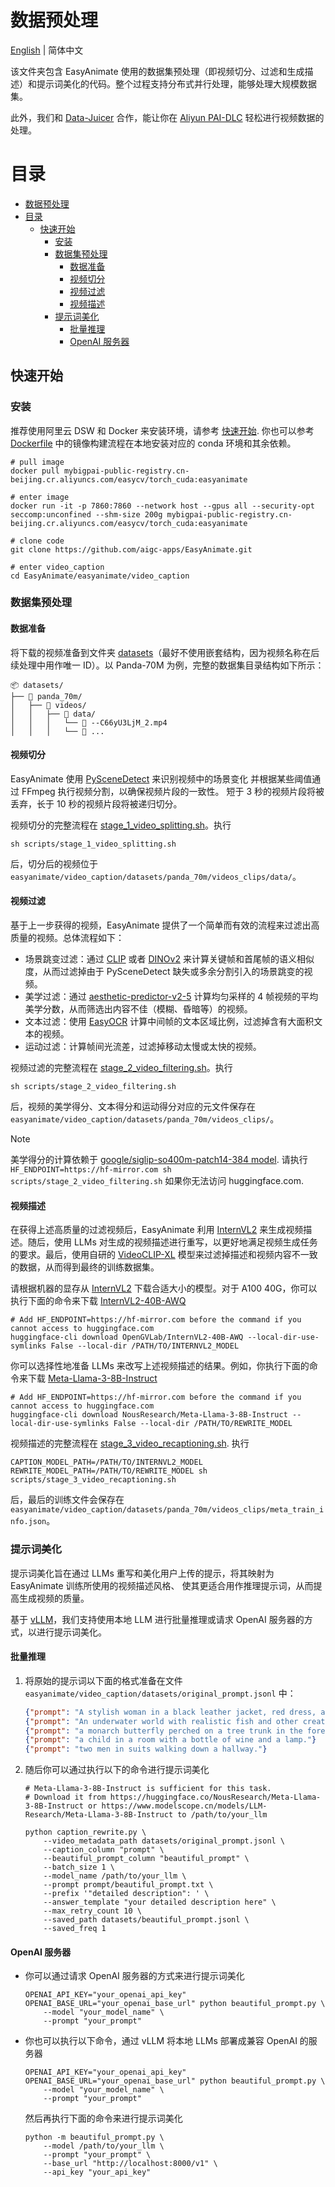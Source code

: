 # 数据预处理
[English](./README.md) | 简体中文

该文件夹包含 EasyAnimate 使用的数据集预处理（即视频切分、过滤和生成描述）和提示词美化的代码。整个过程支持分布式并行处理，能够处理大规模数据集。

此外，我们和 [Data-Juicer](https://github.com/modelscope/data-juicer/blob/main/docs/DJ_SORA.md) 合作，能让你在 [Aliyun PAI-DLC](https://help.aliyun.com/zh/pai/user-guide/video-preprocessing/) 轻松进行视频数据的处理。

# 目录
- [数据预处理](#数据预处理)
- [目录](#目录)
  - [快速开始](#快速开始)
    - [安装](#安装)
    - [数据集预处理](#数据集预处理)
      - [数据准备](#数据准备)
      - [视频切分](#视频切分)
      - [视频过滤](#视频过滤)
      - [视频描述](#视频描述)
    - [提示词美化](#提示词美化)
      - [批量推理](#批量推理)
      - [OpenAI 服务器](#openai-服务器)


## 快速开始
### 安装
推荐使用阿里云 DSW 和 Docker 来安装环境，请参考 [快速开始](../../README_zh-CN.md#1-云使用-aliyundswdocker). 你也可以参考 [Dockerfile](../../Dockerfile.ds) 中的镜像构建流程在本地安装对应的 conda 环境和其余依赖。

```shell
# pull image
docker pull mybigpai-public-registry.cn-beijing.cr.aliyuncs.com/easycv/torch_cuda:easyanimate

# enter image
docker run -it -p 7860:7860 --network host --gpus all --security-opt seccomp:unconfined --shm-size 200g mybigpai-public-registry.cn-beijing.cr.aliyuncs.com/easycv/torch_cuda:easyanimate

# clone code
git clone https://github.com/aigc-apps/EasyAnimate.git

# enter video_caption
cd EasyAnimate/easyanimate/video_caption
```

### 数据集预处理
#### 数据准备
将下载的视频准备到文件夹 [datasets](./datasets/)（最好不使用嵌套结构，因为视频名称在后续处理中用作唯一 ID）。以 Panda-70M 为例，完整的数据集目录结构如下所示：
```
📦 datasets/
├── 📂 panda_70m/
│   ├── 📂 videos/
│   │   ├── 📂 data/
│   │   │   └── 📄 --C66yU3LjM_2.mp4
│   │   │   └── 📄 ...
```

#### 视频切分
EasyAnimate 使用 [PySceneDetect](https://github.com/Breakthrough/PySceneDetect) 来识别视频中的场景变化
并根据某些阈值通过 FFmpeg 执行视频分割，以确保视频片段的一致性。
短于 3 秒的视频片段将被丢弃，长于 10 秒的视频片段将被递归切分。

视频切分的完整流程在 [stage_1_video_splitting.sh](./scripts/stage_1_video_splitting.sh)。执行
```shell
sh scripts/stage_1_video_splitting.sh
```
后，切分后的视频位于 `easyanimate/video_caption/datasets/panda_70m/videos_clips/data/`。

#### 视频过滤
基于上一步获得的视频，EasyAnimate 提供了一个简单而有效的流程来过滤出高质量的视频。总体流程如下：

- 场景跳变过滤：通过 [CLIP](https://github.com/openai/CLIP) 或者 [DINOv2](https://github.com/facebookresearch/dinov2) 来计算关键帧和首尾帧的语义相似度，从而过滤掉由于 PySceneDetect 缺失或多余分割引入的场景跳变的视频。
- 美学过滤：通过 [aesthetic-predictor-v2-5](https://github.com/discus0434/aesthetic-predictor-v2-5) 计算均匀采样的 4 帧视频的平均美学分数，从而筛选出内容不佳（模糊、昏暗等）的视频。
- 文本过滤：使用 [EasyOCR](https://github.com/JaidedAI/EasyOCR) 计算中间帧的文本区域比例，过滤掉含有大面积文本的视频。
- 运动过滤：计算帧间光流差，过滤掉移动太慢或太快的视频。

视频过滤的完整流程在 [stage_2_video_filtering.sh](./scripts/stage_2_video_filtering.sh)。执行
```shell
sh scripts/stage_2_video_filtering.sh
```
后，视频的美学得分、文本得分和运动得分对应的元文件保存在 `easyanimate/video_caption/datasets/panda_70m/videos_clips/`。

> [!NOTE]
> 美学得分的计算依赖于 [google/siglip-so400m-patch14-384 model](https://huggingface.co/google/siglip-so400m-patch14-384).
请执行 `HF_ENDPOINT=https://hf-mirror.com sh scripts/stage_2_video_filtering.sh` 如果你无法访问 huggingface.com.

#### 视频描述
在获得上述高质量的过滤视频后，EasyAnimate 利用 [InternVL2](https://internvl.readthedocs.io/en/latest/internvl2.0/introduction.html) 来生成视频描述。随后，使用 LLMs 对生成的视频描述进行重写，以更好地满足视频生成任务的要求。最后，使用自研的 [VideoCLIP-XL](https://arxiv.org/abs/2410.00741) 模型来过滤掉描述和视频内容不一致的数据，从而得到最终的训练数据集。

请根据机器的显存从 [InternVL2](https://huggingface.co/collections/OpenGVLab/internvl-20-667d3961ab5eb12c7ed1463e) 下载合适大小的模型。对于 A100 40G，你可以执行下面的命令来下载 [InternVL2-40B-AWQ](https://huggingface.co/OpenGVLab/InternVL2-40B-AWQ)
```shell
# Add HF_ENDPOINT=https://hf-mirror.com before the command if you cannot access to huggingface.com
huggingface-cli download OpenGVLab/InternVL2-40B-AWQ --local-dir-use-symlinks False --local-dir /PATH/TO/INTERNVL2_MODEL
```

你可以选择性地准备 LLMs 来改写上述视频描述的结果。例如，你执行下面的命令来下载 [Meta-Llama-3-8B-Instruct](https://huggingface.co/NousResearch/Meta-Llama-3-8B-Instruct)
```shell
# Add HF_ENDPOINT=https://hf-mirror.com before the command if you cannot access to huggingface.com
huggingface-cli download NousResearch/Meta-Llama-3-8B-Instruct --local-dir-use-symlinks False --local-dir /PATH/TO/REWRITE_MODEL
```

视频描述的完整流程在 [stage_3_video_recaptioning.sh](./scripts/stage_3_video_recaptioning.sh).
执行
```shell
CAPTION_MODEL_PATH=/PATH/TO/INTERNVL2_MODEL REWRITE_MODEL_PATH=/PATH/TO/REWRITE_MODEL sh scripts/stage_3_video_recaptioning.sh
```
后，最后的训练文件会保存在 `easyanimate/video_caption/datasets/panda_70m/videos_clips/meta_train_info.json`。

### 提示词美化
提示词美化旨在通过 LLMs 重写和美化用户上传的提示，将其映射为 EasyAnimate 训练所使用的视频描述风格、
使其更适合用作推理提示词，从而提高生成视频的质量。

基于 [vLLM](https://github.com/vllm-project/vllm)，我们支持使用本地 LLM 进行批量推理或请求 OpenAI 服务器的方式，以进行提示词美化。

#### 批量推理
1. 将原始的提示词以下面的格式准备在文件 `easyanimate/video_caption/datasets/original_prompt.jsonl` 中：
    ```json
    {"prompt": "A stylish woman in a black leather jacket, red dress, and boots walks confidently down a damp Tokyo street."}
    {"prompt": "An underwater world with realistic fish and other creatures of the sea."}
    {"prompt": "a monarch butterfly perched on a tree trunk in the forest."}
    {"prompt": "a child in a room with a bottle of wine and a lamp."}
    {"prompt": "two men in suits walking down a hallway."}
    ```

2. 随后你可以通过执行以下的命令进行提示词美化
    ```shell
    # Meta-Llama-3-8B-Instruct is sufficient for this task.
    # Download it from https://huggingface.co/NousResearch/Meta-Llama-3-8B-Instruct or https://www.modelscope.cn/models/LLM-Research/Meta-Llama-3-8B-Instruct to /path/to/your_llm

    python caption_rewrite.py \
        --video_metadata_path datasets/original_prompt.jsonl \
        --caption_column "prompt" \
        --beautiful_prompt_column "beautiful_prompt" \
        --batch_size 1 \
        --model_name /path/to/your_llm \
        --prompt prompt/beautiful_prompt.txt \
        --prefix '"detailed description": ' \
        --answer_template "your detailed description here" \
        --max_retry_count 10 \
        --saved_path datasets/beautiful_prompt.jsonl \
        --saved_freq 1
    ```

#### OpenAI 服务器
+ 你可以通过请求 OpenAI 服务器的方式来进行提示词美化
    ```shell
    OPENAI_API_KEY="your_openai_api_key" OPENAI_BASE_URL="your_openai_base_url" python beautiful_prompt.py \
        --model "your_model_name" \
        --prompt "your_prompt"
    ```

+ 你也可以执行以下命令，通过 vLLM 将本地 LLMs 部署成兼容 OpenAI 的服务器
    ```shell
    OPENAI_API_KEY="your_openai_api_key" OPENAI_BASE_URL="your_openai_base_url" python beautiful_prompt.py \
        --model "your_model_name" \
        --prompt "your_prompt"
    ```

    然后再执行下面的命令来进行提示词美化
    ```shell
    python -m beautiful_prompt.py \
        --model /path/to/your_llm \
        --prompt "your_prompt" \
        --base_url "http://localhost:8000/v1" \
        --api_key "your_api_key"
    ```